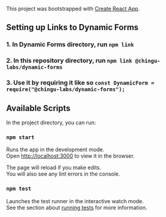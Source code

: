 This project was bootstrapped with [Create React App](https://github.com/facebook/create-react-app).

## Setting up Links to Dynamic Forms

### 1. In Dynamic Forms directory, run `npm link`

### 2. In this repository directory, run `npm link @chingu-labs/dynamic-forms`

### 3. Use it by requiring it like so `const DynamicForm = require("@chingu-labs/dynamic-forms");`

## Available Scripts

In the project directory, you can run:

### `npm start`

Runs the app in the development mode.<br>
Open [http://localhost:3000](http://localhost:3000) to view it in the browser.

The page will reload if you make edits.<br>
You will also see any lint errors in the console.

### `npm test`

Launches the test runner in the interactive watch mode.<br>
See the section about [running tests](https://facebook.github.io/create-react-app/docs/running-tests) for more information.

